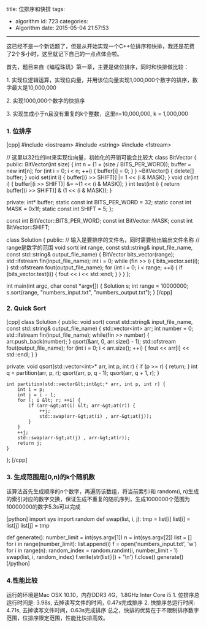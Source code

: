 title: 位排序和快排
tags:
  - algorithm
id: 723
categories:
  - Algorithm
date: 2015-05-04 21:57:53
---

这已经不是一个新话题了，但是从开始实现一个C++位排序和快排，我还是花费了2个多小时，这里就记下自己的一点点体会啦。

首先，题目来自《编程珠玑》第一章，主要是做位排序，同时和快排做比较：

1\. 实现位逻辑运算，实现位向量，并用该位向量实现1,000,000个数字的排序，数字最大是10,000,000

2\. 实现1000,000个数字的快排序

3\. 实现生成小于n且没有重复的k个整数，这里n=10,000,000, k = 1,000,000

<!--more-->

### 1\. 位排序

[cpp]
#include &lt;iostream&gt;
#include &lt;string&gt;
#include &lt;fstream&gt;

// 这里以32位的int来实现位向量，初始化的开销可能会比较大
class BitVector {
public:
    BitVector(int size) {
        int n = (1 + (size / BITS_PER_WORD));
        buffer = new int[n];
        for (int i = 0; i &lt; n; ++i) {
            buffer[i] = 0;
        }
    }
    ~BitVector() {
        delete[] buffer;
    }
    void set(int i) {
        buffer[(i &gt;&gt; SHIFT)] |= 1 &lt;&lt; (i &amp; MASK);
    }
    void clr(int i) {
        buffer[(i &gt;&gt; SHIFT)] &amp;= ~(1 &lt;&lt; (i &amp; MASK));
    }
    int test(int i) {
        return buffer[(i &gt;&gt; SHIFT)] &amp; (1 &lt;&lt; (i &amp; MASK));
    }

private:
    int* buffer;
    static const int BITS_PER_WORD = 32;
    static const int MASK = 0x1f;
    static const int SHIFT = 5;
};

const int BitVector::BITS_PER_WORD;
const int BitVector::MASK;
const int BitVector::SHIFT;

class Solution {
public:
    // 输入是要排序的文件名，同时需要给出输出文件名称
    // range是数字的范围
    void sort(
            int range,
            const std::string&amp; input_file_name,
            const std::string&amp; output_file_name) {
        BitVector bits_vector(range);
        std::ifstream fin(input_file_name);
        int i = 0;
        while (fin &gt;&gt; i) {
            bits_vector.set(i);
        }
        std::ofstream fout(output_file_name);
        for (int i = 0; i &lt; range; ++i) {
            if (bits_vector.test(i)) {
                fout &lt;&lt; i &lt;&lt; std::endl;
            }
        }
    }
};

int main(int argc, char const *argv[]) {
    Solution s;
    int range = 10000000;
    s.sort(range, &quot;numbers_input.txt&quot;, &quot;numbers_output.txt&quot;);
}
[/cpp]

### 2\. Quick Sort

[cpp]
class Solution {
public:
    void sort(
            const std::string&amp; input_file_name,
            const std::string&amp; output_file_name) {
        std::vector&lt;int&gt; arr;
        int number = 0;
        std::ifstream fin(input_file_name);
        while(fin &gt;&gt; number) {
            arr.push_back(number);
        }
        qsort(&amp;arr, 0, arr.size() - 1);
        std::ofstream fout(output_file_name);
        for (int i = 0; i &lt; arr.size(); ++i) {
            fout &lt;&lt; arr[i] &lt;&lt; std::endl;
        }
    }

private:
    void qsort(std::vector&lt;int&gt;* arr, int p, int r) {
        if (p &gt;= r) {
            return;
        }
        int q = partition(arr, p, r);
        qsort(arr, p, q - 1);
        qsort(arr, q + 1, r);
    }

    int partition(std::vector&lt;int&gt;* arr, int p, int r) {
        int i = p;
        int j = i - 1;
        for (; i &lt; r; ++i) {
            if (arr-&gt;at(i) &lt; arr-&gt;at(r)) {
                ++j;
                std::swap(arr-&gt;at(i) , arr-&gt;at(j));
            }
        }
        ++j;
        std::swap(arr-&gt;at(j) , arr-&gt;at(r));
        return j;
    }
};
[/cpp]

### 3\. 生成范围是[0,n)的k个随机数

该算法首先生成顺序的n个数字，再遍历该数组，将当前索引i和 random(i, n)生成的索引对应的数字交换，保证生成不重复的随机序列，生成1000000个范围为10000000的数字5.3s可以完成

[python]
import sys
import random
def swap(list, i, j):
    tmp = list[i]
    list[i] = list[j]
    list[j] = tmp

def generate():
    number_limit = int(sys.argv[1])
    n = int(sys.argv[2])
    list = []
    for i in range(number_limit):
        list.append(i)
    f = open('numbers_input.txt', 'w')
    for i in range(n):
        random_index = random.randint(i, number_limit - 1)
        swap(list, i, random_index)
        f.write(str(list[i]) + '\n')
    f.close()
generate()
[/python]

### 4.性能比较

运行的环境是Mac OSX 10.10，内存DDR3 4G，1.8GHz Inter Core i5
1\. 位排序总运行时间是: 3.98s, 去掉读写文件的时间，0.47s完成排序
2\. 快排序总运行时间: 4.71s, 去掉读写文件时间，0.63s完成排序
总之，快排的优势在于不限制排序数字范围，位排序限定范围，性能比快排高效。